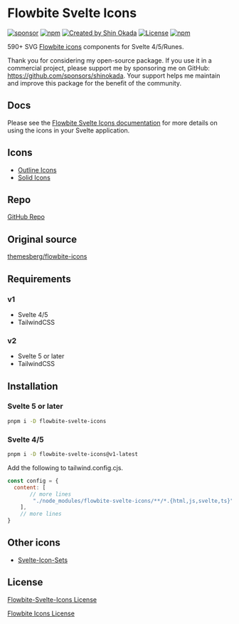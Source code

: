 # Flowbite Svelte Icons

<div class="flex gap-2 my-8">
<a href="https://github.com/sponsors/shinokada" target="_blank"><img src="https://img.shields.io/static/v1?label=Sponsor&message=%E2%9D%A4&logo=GitHub&color=%23fe8e86" alt="sponsor" ></a>
<a href="https://www.npmjs.com/package/flowbite-svelte-icons" rel="nofollow" target="_blank"><img src="https://img.shields.io/npm/v/flowbite-svelte-icons" alt="npm" ></a>
<a href="https://twitter.com/shinokada" rel="nofollow" target="_blank"><img src="https://img.shields.io/badge/created%20by-@shinokada-4BBAAB.svg" alt="Created by Shin Okada" ></a>
<a href="https://opensource.org/licenses/MIT" rel="nofollow" target="_blank"><img src="https://img.shields.io/github/license/shinokada/flowbite-svelte-icons" alt="License" ></a>
<a href="https://www.npmjs.com/package/flowbite-svelte-icons" rel="nofollow" target="_blank"><img src="https://img.shields.io/npm/dw/flowbite-svelte-icons.svg" alt="npm" ></a>
</div>

590+ SVG [Flowbite icons](https://github.com/themesberg/flowbite-icons) components for Svelte 4/5/Runes.

Thank you for considering my open-source package. If you use it in a commercial project, please support me by sponsoring me on GitHub: https://github.com/sponsors/shinokada. Your support helps me maintain and improve this package for the benefit of the community.

## Docs

Please see the [Flowbite Svelte Icons documentation](https://flowbite-svelte-icons.codewithshin.com/) for more details on using the icons in your Svelte application.

## Icons

- [Outline Icons](https://flowbite-svelte-icons.codewithshin.com/outline)
- [Solid Icons](https://flowbite-svelte-icons.codewithshin.com/solid)

## Repo

[GitHub Repo](https://github.com/themesberg/flowbite-svelte-icons)

## Original source

[themesberg/flowbite-icons](https://github.com/themesberg/flowbite-icons)

## Requirements

### v1 
- Svelte 4/5
- TailwindCSS

### v2
- Svelte 5 or later
- TailwindCSS

## Installation

### Svelte 5 or later

```sh
pnpm i -D flowbite-svelte-icons
```

### Svelte 4/5

```sh
pnpm i -D flowbite-svelte-icons@v1-latest
```

Add the following to tailwind.config.cjs.

```js
const config = {
  content: [
       // more lines
        "./node_modules/flowbite-svelte-icons/**/*.{html,js,svelte,ts}",
    ],
    // more lines
}  
```

## Other icons

- [Svelte-Icon-Sets](https://svelte-svg-icons.codewithshin.com/)

## License

[Flowbite-Svelte-Icons License](https://github.com/themesberg/flowbite-svelte-icons/blob/main/LICENSE)

[Flowbite Icons License](https://github.com/themesberg/flowbite-icons/blob/main/LICENSE)